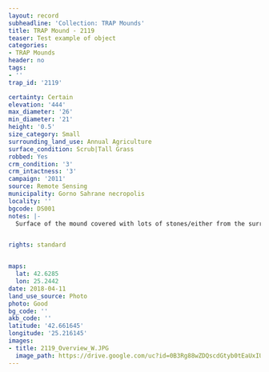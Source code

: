 ```yaml
---
layout: record
subheadline: 'Collection: TRAP Mounds'
title: TRAP Mound - 2119
teaser: Test example of object
categories:
- TRAP Mounds
header: no
tags:
- ''
trap_id: '2119'

certainty: Certain
elevation: '444'
max_diameter: '26'
min_diameter: '21'
height: '0.5'
size_category: Small
surrounding_land_use: Annual Agriculture
surface_condition: Scrub|Tall Grass
robbed: Yes
crm_condition: '3'
crm_intactness: '3'
campaign: '2011'
source: Remote Sensing
municipality: Gorno Sahrane necropolis
locality: ''
bgcode: DS001
notes: |-
  Surface of the mound covered with lots of stones/either from the surrounding pasture or from the mound.


rights: standard


maps:
  lat: 42.6285
  lon: 25.2442
date: 2018-04-11
land_use_source: Photo
photo: Good
bg_code: ''
akb_code: ''
latitude: '42.661645'
longitude: '25.216145'
images:
- title: 2119_Overview_W.JPG
  image_path: https://drive.google.com/uc?id=0B3Rg88wZDQscdGtyb0tEaUxIUm8
---
```

